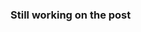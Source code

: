### Still working on the post


<!-- # **Introduction**-
From the emerge of ImageNet competition for Image Recognition Convolutional Neural Networks(CNN) have been the most favourite model for any Computer Vision experts. With its ease to use and brilliant frameworks like Tensorflow and Pytorch, it has become very easy to create a complex CNN architecture and implement it in tasks like Image Classification, Image Segmentation, Object Detection. -->
